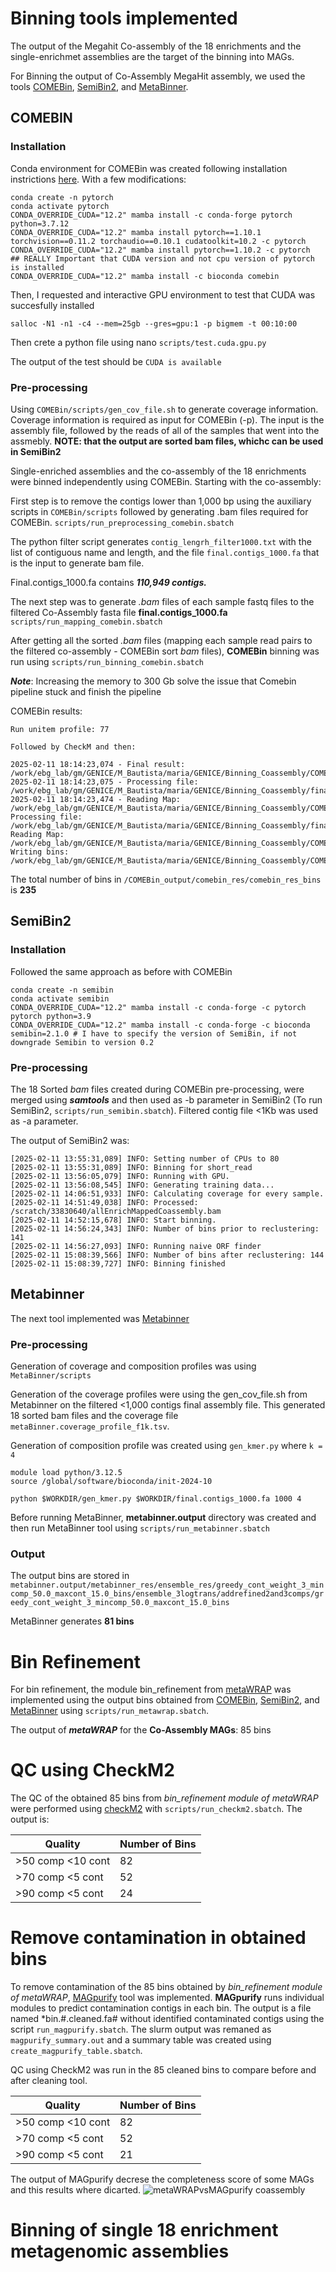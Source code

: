 # Binning tools implemented 
The output of the Megahit Co-assembly of the 18 enrichments and the single-enrichmet assemblies are the target of the binning into MAGs.

For Binning the output of Co-Assembly MegaHit assembly, we used the tools [COMEBin](https://github.com/ziyewang/COMEBin), [SemiBin2](https://github.com/BigDataBiology/SemiBin), and [MetaBinner](https://github.com/ziyewang/MetaBinner).

## COMEBIN

### Installation

Conda environment for COMEBin was created following installation instrictions [here](https://github.com/ziyewang/COMEBin). With a few modifications:

```
conda create -n pytorch
conda activate pytorch
CONDA_OVERRIDE_CUDA="12.2" mamba install -c conda-forge pytorch python=3.7.12
CONDA_OVERRIDE_CUDA="12.2" mamba install pytorch==1.10.1 torchvision==0.11.2 torchaudio==0.10.1 cudatoolkit=10.2 -c pytorch
CONDA_OVERRIDE_CUDA="12.2" mamba install pytorch==1.10.2 -c pytorch  ## REALLY Important that CUDA version and not cpu version of pytorch is installed
CONDA_OVERRIDE_CUDA="12.2" mamba install -c bioconda comebin
```

Then, I requested and interactive GPU environment to test that CUDA was succesfully installed
```
salloc -N1 -n1 -c4 --mem=25gb --gres=gpu:1 -p bigmem -t 00:10:00
```

Then crete a python file using nano ```scripts/test.cuda.gpu.py```

The output of the test should be ```CUDA is available```

### Pre-processing

Using `COMEBin/scripts/gen_cov_file.sh` to generate coverage information. Coverage information is required as input for COMEBin (-p). The input is the assembly file, followed by the reads of all of the samples that went into the assmebly. **NOTE: that the output are sorted bam files, whichc can be used in SemiBin2**

Single-enriched assemblies and the co-assembly of the 18 enrichments were binned independently using COMEBin. Starting with the co-assembly:

First step is to remove the contigs lower than 1,000 bp using the auxiliary scripts in `COMEBin/scripts` followed by generating .bam files required for COMEBin. 
```scripts/run_preprocessing_comebin.sbatch```

The python filter script generates ```contig_lengrh_filter1000.txt``` with the list of contiguous name and length, and the file ```final.contigs_1000.fa``` that is the input to generate bam file.

Final.contigs_1000.fa contains ***110,949 contigs.***

The next step was to generate *.bam* files of each sample fastq files to the filtered Co-Assembly fasta file **final.contigs_1000.fa**
```scripts/run_mapping_comebin.sbatch```

After getting all the sorted *.bam* files (mapping each sample read pairs to the filtered co-assembly - COMEBin sort *bam* files), **COMEBin** binning was run using ```scripts/run_binning_comebin.sbatch```

***Note***: Increasing the memory to 300 Gb solve the issue that Comebin pipeline stuck and finish the pipeline

COMEBin results:

```
Run unitem profile:	77

Followed by CheckM and then:

2025-02-11 18:14:23,074 - Final result:	/work/ebg_lab/gm/GENICE/M_Bautista/maria/GENICE/Binning_Coassembly/COMEBin_output/comebin_res/cluster_res/Leiden_bandwidth_0.1_res_maxedges100respara_5_partgraph_ratio_80.tsv
2025-02-11 18:14:23,075 - Processing file:	/work/ebg_lab/gm/GENICE/M_Bautista/maria/GENICE/Binning_Coassembly/final.contigs_1000.fa
2025-02-11 18:14:23,474 - Reading Map:	/work/ebg_lab/gm/GENICE/M_Bautista/maria/GENICE/Binning_Coassembly/COMEBin_output/comebin_res/cluster_res/Leiden_bandwidth_0.1_res_maxedges100respara_5_partgraph_ratio_80.tsv
Processing file:	/work/ebg_lab/gm/GENICE/M_Bautista/maria/GENICE/Binning_Coassembly/final.contigs_1000.fa
Reading Map:	/work/ebg_lab/gm/GENICE/M_Bautista/maria/GENICE/Binning_Coassembly/COMEBin_output/comebin_res/cluster_res/Leiden_bandwidth_0.1_res_maxedges100respara_5_partgraph_ratio_80.tsv.filtersmallbins_200000.tsv
Writing bins:	/work/ebg_lab/gm/GENICE/M_Bautista/maria/GENICE/Binning_Coassembly/COMEBin_output/comebin_res/comebin_res_bins
```

The total number of bins in ```/COMEBin_output/comebin_res/comebin_res_bins``` is **235**

## SemiBin2

### Installation
Followed the same approach as before with COMEBin

```
conda create -n semibin
conda activate semibin
CONDA_OVERRIDE_CUDA="12.2" mamba install -c conda-forge -c pytorch pytorch python=3.9
CONDA_OVERRIDE_CUDA="12.2" mamba install -c conda-forge -c bioconda semibin=2.1.0 # I have to specify the version of SemiBin, if not downgrade Semibin to version 0.2
```

### Pre-processing
The 18 Sorted *bam* files created during COMEBin pre-processing, were merged using ***samtools*** and then used as -b parameter in SemiBin2 (To run SemiBin2, ```scripts/run_semibin.sbatch```). Filtered contig file <1Kb was used as -a parameter.

The output of SemiBin2 was:

```
[2025-02-11 13:55:31,089] INFO: Setting number of CPUs to 80
[2025-02-11 13:55:31,089] INFO: Binning for short_read
[2025-02-11 13:56:05,079] INFO: Running with GPU.
[2025-02-11 13:56:08,545] INFO: Generating training data...
[2025-02-11 14:06:51,933] INFO: Calculating coverage for every sample.
[2025-02-11 14:51:49,038] INFO: Processed: /scratch/33830640/allEnrichMappedCoassembly.bam
[2025-02-11 14:52:15,678] INFO: Start binning.
[2025-02-11 14:56:24,343] INFO: Number of bins prior to reclustering: 141
[2025-02-11 14:56:27,093] INFO: Running naive ORF finder
[2025-02-11 15:08:39,566] INFO: Number of bins after reclustering: 144
[2025-02-11 15:08:39,727] INFO: Binning finished
```

## Metabinner

The next tool implemented was [Metabinner](https://github.com/ziyewang/MetaBinner)

### Pre-processing
Generation of coverage and composition profiles was using ```MetaBinner/scripts```

Generation of the coverage profiles were using the gen_cov_file.sh from Metabinner on the filtered <1,000 contigs final assembly file. This generated 18 sorted bam files and the coverage file ```metaBinner.coverage_profile_f1k.tsv```.

Generation of composition profile was created using ```gen_kmer.py``` where ```k = 4```
```
module load python/3.12.5
source /global/software/bioconda/init-2024-10

python $WORKDIR/gen_kmer.py $WORKDIR/final.contigs_1000.fa 1000 4
```
Before running MetaBinner, **metabinner.output** directory was created and then run MetaBinner tool using ```scripts/run_metabinner.sbatch```

### Output
The output bins are stored in ```metabinner.output/metabinner_res/ensemble_res/greedy_cont_weight_3_mincomp_50.0_maxcont_15.0_bins/ensemble_3logtrans/addrefined2and3comps/greedy_cont_weight_3_mincomp_50.0_maxcont_15.0_bins```

MetaBinner generates **81 bins**

# Bin Refinement
For bin refinement, the module bin_refinement from [metaWRAP](https://github.com/bxlab/metaWRAP) was implemented using the output bins obtained from [COMEBin](https://github.com/ziyewang/COMEBin), [SemiBin2](https://github.com/BigDataBiology/SemiBin), and [MetaBinner](https://github.com/ziyewang/MetaBinner) using ```scripts/run_metawrap.sbatch```.

The output of ***metaWRAP*** for the **Co-Assembly MAGs**: 85 bins

# QC using CheckM2
The QC of the obtained 85 bins from *bin_refinement module of metaWRAP* were performed using [checkM2](https://github.com/chklovski/CheckM2) with ```scripts/run_checkm2.sbatch```. The output is:

| Quality| Number of Bins |
|------- | --------------- |
|>50 comp  <10 cont| 82 |
|>70 comp  <5 cont| 52 |
|>90 comp  <5 cont| 24 |

# Remove contamination in obtained bins

To remove contamination of the 85 bins obtained by *bin_refinement module of metaWRAP*, [MAGpurify](https://github.com/snayfach/MAGpurify) tool was implemented. **MAGpurify** runs individual modules to predict contamination contigs in each bin. The output is a file named *bin.#.cleaned.fa# without identified contaminated contigs using the script ```run_magpurify.sbatch```. The slurm output was remaned as ```magpurify_summary.out``` and a summary table was created using ```create_magpurify_table.sbatch```.

QC using CheckM2 was run in the 85 cleaned bins to compare before and after cleaning tool.

| Quality| Number of Bins |
|------- | --------------- |
|>50 comp  <10 cont| 82 |
|>70 comp  <5 cont| 52 |
|>90 comp  <5 cont| 21 |

The output of MAGpurify decrese the completeness score of some MAGs and this results where dicarted.
![metaWRAPvsMAGpurify coassembly](https://github.com/user-attachments/assets/ea8e7a28-7a90-40be-b850-011b7b309d08)

# Binning of single 18 enrichment metagenomic assemblies



















